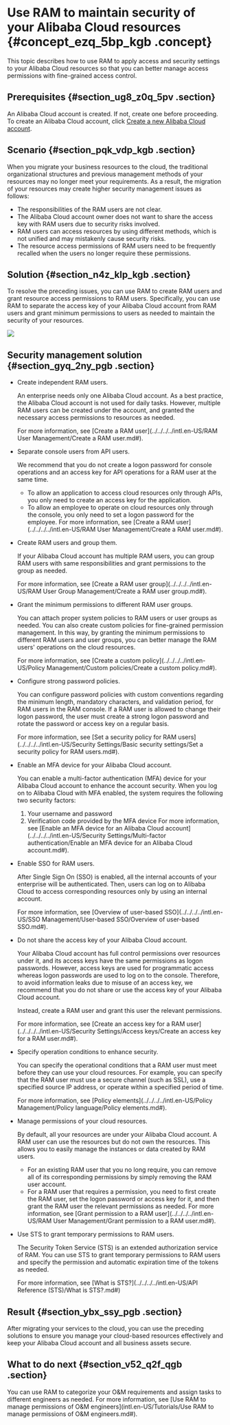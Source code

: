 # Use RAM to maintain security of your Alibaba Cloud resources {#concept_ezq_5bp_kgb .concept}

This topic describes how to use RAM to apply access and security settings to your Alibaba Cloud resources so that you can better manage access permissions with fine-grained access control.

## Prerequisites {#section_ug8_z0q_5pv .section}

An Alibaba Cloud account is created. If not, create one before proceeding. To create an Alibaba Cloud account, click [Create a new Alibaba Cloud account](https://account.alibabacloud.com/register/intl_register.htm).

## Scenario {#section_pqk_vdp_kgb .section}

When you migrate your business resources to the cloud, the traditional organizational structures and previous management methods of your resources may no longer meet your requirements. As a result, the migration of your resources may create higher security management issues as follows:

-   The responsibilities of the RAM users are not clear.
-   The Alibaba Cloud account owner does not want to share the access key with RAM users due to security risks involved.
-   RAM users can access resources by using different methods, which is not unified and may mistakenly cause security risks.
-   The resource access permissions of RAM users need to be frequently recalled when the users no longer require these permissions.

## Solution {#section_n4z_klp_kgb .section}

To resolve the preceding issues, you can use RAM to create RAM users and grant resource access permissions to RAM users. Specifically, you can use RAM to separate the access key of your Alibaba Cloud account from RAM users and grant minimum permissions to users as needed to maintain the security of your resources.

![](http://static-aliyun-doc.oss-cn-hangzhou.aliyuncs.com/assets/img/97386/156870370337013_en-US.png)

## Security management solution {#section_gyq_2ny_pgb .section}

-   Create independent RAM users.

    An enterprise needs only one Alibaba Cloud account. As a best practice, the Alibaba Cloud account is not used for daily tasks. However, multiple RAM users can be created under the account, and granted the necessary access permissions to resources as needed.

    For more information, see [Create a RAM user](../../../../intl.en-US/RAM User Management/Create a RAM user.md#).

-   Separate console users from API users.

    We recommend that you do not create a logon password for console operations and an access key for API operations for a RAM user at the same time.

    -   To allow an application to access cloud resources only through APIs, you only need to create an access key for the application.
    -   To allow an employee to operate on cloud resources only through the console, you only need to set a logon password for the employee.
    For more information, see [Create a RAM user](../../../../intl.en-US/RAM User Management/Create a RAM user.md#).

-   Create RAM users and group them.

    If your Alibaba Cloud account has multiple RAM users, you can group RAM users with same responsibilities and grant permissions to the group as needed.

    For more information, see [Create a RAM user group](../../../../intl.en-US/RAM User Group Management/Create a RAM user group.md#).

-   Grant the minimum permissions to different RAM user groups.

    You can attach proper system policies to RAM users or user groups as needed. You can also create custom policies for fine-grained permission management. In this way, by granting the minimum permissions to different RAM users and user groups, you can better manage the RAM users' operations on the cloud resources.

    For more information, see [Create a custom policy](../../../../intl.en-US/Policy Management/Custom policies/Create a custom policy.md#).

-   Configure strong password policies.

    You can configure password policies with custom conventions regarding the minimum length, mandatory characters, and validation period, for RAM users in the RAM console. If a RAM user is allowed to change their logon password, the user must create a strong logon password and rotate the password or access key on a regular basis.

    For more information, see [Set a security policy for RAM users](../../../../intl.en-US/Security Settings/Basic security settings/Set a security policy for RAM users.md#).

-   Enable an MFA device for your Alibaba Cloud account.

    You can enable a multi-factor authentication \(MFA\) device for your Alibaba Cloud account to enhance the account security. When you log on to Alibaba Cloud with MFA enabled, the system requires the following two security factors:

    1.  Your username and password
    2.  Verification code provided by the MFA device
    For more information, see [Enable an MFA device for an Alibaba Cloud account](../../../../intl.en-US/Security Settings/Multi-factor authentication/Enable an MFA device for an Alibaba Cloud account.md#).

-   Enable SSO for RAM users.

    After Single Sign On \(SSO\) is enabled, all the internal accounts of your enterprise will be authenticated. Then, users can log on to Alibaba Cloud to access corresponding resources only by using an internal account.

    For more information, see [Overview of user-based SSO](../../../../intl.en-US/SSO Management/User-based SSO/Overview of user-based SSO.md#).

-   Do not share the access key of your Alibaba Cloud account.

    Your Alibaba Cloud account has full control permissions over resources under it, and its access keys have the same permissions as logon passwords. However, access keys are used for programmatic access whereas logon passwords are used to log on to the console. Therefore, to avoid information leaks due to misuse of an access key, we recommend that you do not share or use the access key of your Alibaba Cloud account.

    Instead, create a RAM user and grant this user the relevant permissions.

    For more information, see [Create an access key for a RAM user](../../../../intl.en-US/Security Settings/Access keys/Create an access key for a RAM user.md#).

-   Specify operation conditions to enhance security.

    You can specify the operational conditions that a RAM user must meet before they can use your cloud resources. For example, you can specify that the RAM user must use a secure channel \(such as SSL\), use a specified source IP address, or operate within a specified period of time.

    For more information, see [Policy elements](../../../../intl.en-US/Policy Management/Policy language/Policy elements.md#).

-   Manage permissions of your cloud resources.

    By default, all your resources are under your Alibaba Cloud account. A RAM user can use the resources but do not own the resources. This allows you to easily manage the instances or data created by RAM users.

    -   For an existing RAM user that you no long require, you can remove all of its corresponding permissions by simply removing the RAM user account.
    -   For a RAM user that requires a permission, you need to first create the RAM user, set the logon password or access key for it, and then grant the RAM user the relevant permissions as needed.
    For more information, see [Grant permission to a RAM user](../../../../intl.en-US/RAM User Management/Grant permission to a RAM user.md#).

-   Use STS to grant temporary permissions to RAM users.

    The Security Token Service \(STS\) is an extended authorization service of RAM. You can use STS to grant temporary permissions to RAM users and specify the permission and automatic expiration time of the tokens as needed.

    For more information, see [What is STS?](../../../../intl.en-US/API Reference (STS)/What is STS?.md#)


## Result {#section_ybx_ssy_pgb .section}

After migrating your services to the cloud, you can use the preceding solutions to ensure you manage your cloud-based resources effectively and keep your Alibaba Cloud account and all business assets secure.

## What to do next {#section_v52_q2f_qgb .section}

You can use RAM to categorize your O&M requirements and assign tasks to different engineers as needed. For more information, see [Use RAM to manage permissions of O&M engineers](intl.en-US/Tutorials/Use RAM to manage permissions of O&M engineers.md#).

